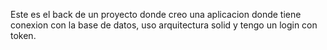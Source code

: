 Este es el back de un proyecto donde creo una aplicacion donde tiene conexion con la base de datos, uso arquitectura solid y tengo un login con token. 
